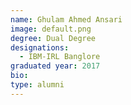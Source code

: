 ```yaml
---
name: Ghulam Ahmed Ansari
image: default.png
degree: Dual Degree
designations: 
  - IBM-IRL Banglore
graduated year: 2017
bio:
type: alumni
---
```

